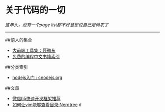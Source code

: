 # **关于代码的一切**

*这年头，没有一个page list都不好意思说自己是码农了*

***

##前人的集合

* [大前端工具集：聂微东](https://github.com/nieweidong/fetool#RecBookForNode)
* [免费的编程中文书籍索引](http://siberiawolf.com/free_programming/index.html)

##分类索引
* [nodejs入门 : cnodejs.org](https://cnodejs.org/getstart)

##文章
* [微信h5快速开发框架推荐](https://cnodejs.org/topic/56dce476502596633dc2c3f1)
* [如何让vim能够查看目录:Nerdtree](https://github.com/scrooloose/nerdtree)
d






